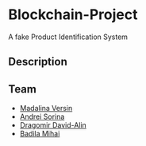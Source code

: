 # Blockchain-Project
A fake Product Identification System

## Description


## Team
- [Madalina Versin](https://github.com/MadalinaVersin)
- [Andrei Sorina](https://github.com/Sonia133)
- [Dragomir David-Alin](https://github.com/LuckyLucianoCTW)
- [Badila Mihai](https://github.com/badimihai-dev)
